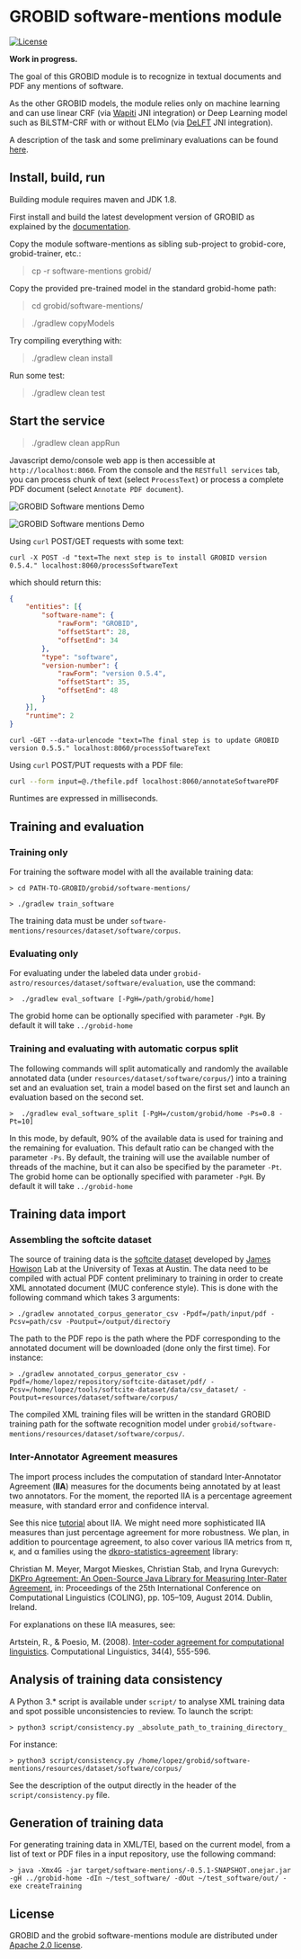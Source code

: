 # GROBID software-mentions module

[![License](http://img.shields.io/:license-apache-blue.svg)](http://www.apache.org/licenses/LICENSE-2.0.html)

__Work in progress.__

The goal of this GROBID module is to recognize in textual documents and PDF any mentions of software.   

As the other GROBID models, the module relies only on machine learning and can use linear CRF (via [Wapiti](https://github.com/kermitt2/Wapiti) JNI integration) or Deep Learning model such as BiLSTM-CRF with or without ELMo (via [DeLFT](https://github.com/kermitt2/delft) JNI integration). 

A description of the task and some preliminary evaluations can be found [here](doc/description.md).

## Install, build, run

Building module requires maven and JDK 1.8.  

First install and build the latest development version of GROBID as explained by the [documentation](http://grobid.readthedocs.org).

Copy the module software-mentions as sibling sub-project to grobid-core, grobid-trainer, etc.:

> cp -r software-mentions grobid/

Copy the provided pre-trained model in the standard grobid-home path:

> cd grobid/software-mentions/

> ./gradlew copyModels 

Try compiling everything with:

> ./gradlew clean install 

Run some test: 

> ./gradlew clean test


## Start the service

> ./gradlew clean appRun

Javascript demo/console web app is then accessible at ```http://localhost:8060```. From the console and the `RESTfull services` tab, you can process chunk of text (select `ProcessText`) or process a complete PDF document (select `Annotate PDF document`).

![GROBID Software mentions Demo](doc/images/screen1.png)

![GROBID Software mentions Demo](doc/images/screen2.png)


Using ```curl``` POST/GET requests with some text:

```
curl -X POST -d "text=The next step is to install GROBID version 0.5.4." localhost:8060/processSoftwareText
```

which should return this:

```json
{
    "entities": [{
        "software-name": {
            "rawForm": "GROBID",
            "offsetStart": 28,
            "offsetEnd": 34
        },
        "type": "software",
        "version-number": {
            "rawForm": "version 0.5.4",
            "offsetStart": 35,
            "offsetEnd": 48
        }
    }],
    "runtime": 2
}
```

```
curl -GET --data-urlencode "text=The final step is to update GROBID version 0.5.5." localhost:8060/processSoftwareText
```

Using ```curl``` POST/PUT requests with a PDF file:

```bash
curl --form input=@./thefile.pdf localhost:8060/annotateSoftwarePDF
```

Runtimes are expressed in milliseconds. 

## Training and evaluation

### Training only

For training the software model with all the available training data:

```
> cd PATH-TO-GROBID/grobid/software-mentions/

> ./gradlew train_software 
```

The training data must be under ```software-mentions/resources/dataset/software/corpus```. 

### Evaluating only

For evaluating under the labeled data under ```grobid-astro/resources/dataset/software/evaluation```, use the command:

```
>  ./gradlew eval_software [-PgH=/path/grobid/home]
```

The grobid home can be optionally specified with parameter `-PgH`. By default it will take `../grobid-home`  


### Training and evaluating with automatic corpus split

The following commands will split automatically and randomly the available annotated data (under ```resources/dataset/software/corpus/```) into a training set and an evaluation set, train a model based on the first set and launch an evaluation based on the second set. 

```
>  ./gradlew eval_software_split [-PgH=/custom/grobid/home -Ps=0.8 -Pt=10] 
```

In this mode, by default, 90% of the available data is used for training and the remaining for evaluation. This default ratio can be changed with the parameter `-Ps`. By default, the training will use the available number of threads of the machine, but it can also be specified by the parameter `-Pt`.
The grobid home can be optionally specified with parameter `-PgH`. By default it will take `../grobid-home`  


## Training data import

### Assembling the softcite dataset

The source of training data is the [softcite dataset](https://github.com/howisonlab/softcite-dataset) developed by [James Howison](http://james.howison.name/) Lab at the University of Texas at Austin. The data need to be compiled with actual PDF content preliminary to training in order to create XML annotated document (MUC conference style). This is done with the following command which takes 3 arguments: 

```
> ./gradlew annotated_corpus_generator_csv -Ppdf=/path/input/pdf -Pcsv=path/csv -Poutput=/output/directory
```

The path to the PDF repo is the path where the PDF corresponding to the annotated document will be downloaded (done only the first time). For instance:


```
> ./gradlew annotated_corpus_generator_csv -Ppdf=/home/lopez/repository/softcite-dataset/pdf/ -Pcsv=/home/lopez/tools/softcite-dataset/data/csv_dataset/ -Poutput=resources/dataset/software/corpus/
```

The compiled XML training files will be written in the standard GROBID training path for the softwate recognition model under `grobid/software-mentions/resources/dataset/software/corpus/`.

### Inter-Annotator Agreement measures

The import process includes the computation of standard Inter-Annotator Agreement (__IIA__) measures for the documents being annotated by at least two annotators. For the moment, the reported IIA is a percentage agreement measure, with standard error and confidence interval.  

See this nice [tutorial](https://dkpro.github.io/dkpro-statistics/inter-rater-agreement-tutorial.pdf) about IIA. We might need more sophisticated IIA measures than just percentage agreement for more robustness. We plan, in addition to pourcentage agreement, to also cover various IIA metrics from π, κ, and α families using the [dkpro-statistics-agreement](https://dkpro.github.io/dkpro-statistics/) library:

Christian M. Meyer, Margot Mieskes, Christian Stab, and Iryna Gurevych: [DKPro Agreement: An Open-Source Java Library for Measuring Inter-Rater Agreement](https://dkpro.github.io/dkpro-statistics/dkpro-agreement-poster.pdf), in: Proceedings of the 25th International Conference on Computational Linguistics (COLING), pp. 105–109, August 2014. Dublin, Ireland. 

For explanations on these IIA measures, see: 

Artstein, R., & Poesio, M. (2008). [Inter-coder agreement for computational linguistics](https://www.mitpressjournals.org/doi/pdf/10.1162/coli.07-034-R2). Computational Linguistics, 34(4), 555-596.

## Analysis of training data consistency

A Python 3.* script is available under `script/` to analyse XML training data and spot possible unconsistencies to review. To launch the script: 

```
> python3 script/consistency.py _absolute_path_to_training_directory_
```

For instance: 


```
> python3 script/consistency.py /home/lopez/grobid/software-mentions/resources/dataset/software/corpus/
```

See the description of the output directly in the header of the `script/consistency.py` file. 


## Generation of training data

For generating training data in XML/TEI, based on the current model, from a list of text or PDF files in a input repository, use the following command: 

```
> java -Xmx4G -jar target/software-mentions/-0.5.1-SNAPSHOT.onejar.jar -gH ../grobid-home -dIn ~/test_software/ -dOut ~/test_software/out/ -exe createTraining
```


## License

GROBID and the grobid software-mentions module are distributed under [Apache 2.0 license](http://www.apache.org/licenses/LICENSE-2.0). 
